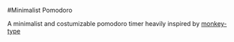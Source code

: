 #Minimalist Pomodoro

A minimalist and costumizable pomodoro timer heavily inspired by [monkey-type](https://github.com/Miodec/monkeytype)
